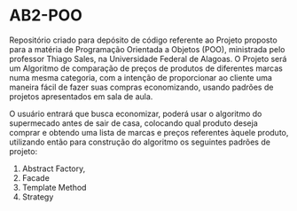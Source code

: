 # AB2-POO

Repositório criado para depósito de código referente ao Projeto proposto para a matéria de Programação Orientada a Objetos (POO), ministrada pelo professor Thiago Sales, na Universidade Federal de Alagoas. O Projeto será um Algoritmo de comparação de preços de produtos de diferentes marcas numa mesma categoria, com a intenção de proporcionar ao cliente uma maneira fácil de fazer suas compras economizando, usando padrões de projetos apresentados em sala de aula.

O usuário entrará que busca economizar, poderá usar o algoritmo do supermecado antes de sair de casa, colocando qual produto deseja comprar e obtendo uma lista de marcas e preços referentes àquele produto, utilizando então para construção do algoritmo os seguintes padrões de projeto:
  1. Abstract Factory, 
  2. Facade
  3. Template Method
  4. Strategy 
